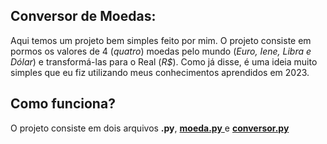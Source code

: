 ## Conversor de Moedas:

Aqui temos um projeto bem simples feito por mim. O projeto consiste em pormos os valores de 4 (*quatro*) moedas pelo mundo 
(*Euro, Iene, Libra e Dólar*) e transformá-las para o Real (*R$*). Como já disse, é uma ideia muito simples que eu fiz utilizando meus conhecimentos aprendidos em 2023.

## Como funciona?

O projeto consiste em dois arquivos **.py**, <a href="https://github.com/mercuriohg/Python2023/blob/main/Conversor%20de%20moedas/moeda.py"> **moeda.py** </a> e [**conversor.py**](url) 
